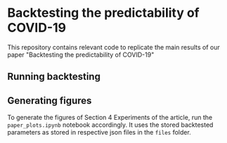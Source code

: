 # Backtesting the predictability of COVID-19

This repository contains relevant code to replicate the main results of our paper "Backtesting the predictability of COVID-19"

## Running backtesting

## Generating figures

To generate the figures of Section 4 Experiments of the article, run the ```paper_plots.ipynb``` notebook accordingly.
It uses the stored backtested parameters as stored in respective json files in the ```files``` folder.